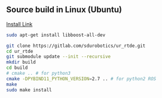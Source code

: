 ## Source build in Linux (Ubuntu)
[Install Link](https://sdurobotics.gitlab.io/ur_rtde/installation/installation.html)
``` sh
sudo apt-get install libboost-all-dev

git clone https://gitlab.com/sdurobotics/ur_rtde.git
cd ur_rtde
git submodule update --init --recursive
mkdir build
cd build
# cmake .. # for python3
cmake -DPYBIND11_PYTHON_VERSION=2.7 .. # for python2 ROS
make
sudo make install
```